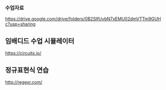 ### 수업자료 
https://drive.google.com/drive/folders/0B2SIfUvbN7xEMU02dmVTTm9GUHc?usp=sharing

## 임배디드 수업 시뮬레이터
https://circuits.io/

## 정규표현식 연습
http://regexr.com/
